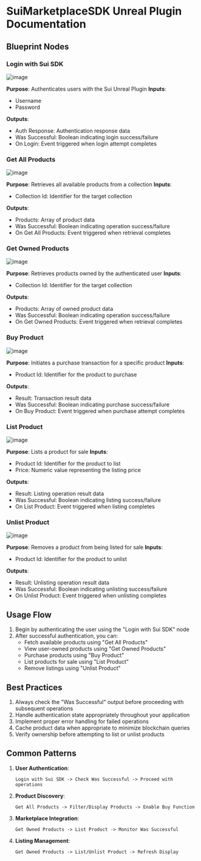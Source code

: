 # SuiMarketplaceSDK Unreal Plugin Documentation

## Blueprint Nodes

### Login with Sui SDK
![image](Images/login.png)

**Purpose**: Authenticates users with the Sui Unreal Plugin
**Inputs**:
- Username
- Password

**Outputs**:
- Auth Response: Authentication response data
- Was Successful: Boolean indicating login success/failure
- On Login: Event triggered when login attempt completes

### Get All Products
![image](Images/allproducts.png)

**Purpose**: Retrieves all available products from a collection
**Inputs**:
- Collection Id: Identifier for the target collection

**Outputs**:
- Products: Array of product data
- Was Successful: Boolean indicating operation success/failure
- On Get All Products: Event triggered when retrieval completes

### Get Owned Products
![image](Images/owned.png)

**Purpose**: Retrieves products owned by the authenticated user
**Inputs**:
- Collection Id: Identifier for the target collection

**Outputs**:
- Products: Array of owned product data
- Was Successful: Boolean indicating operation success/failure
- On Get Owned Products: Event triggered when retrieval completes

### Buy Product
![image](Images/buy.png)

**Purpose**: Initiates a purchase transaction for a specific product
**Inputs**:
- Product Id: Identifier for the product to purchase

**Outputs**:
- Result: Transaction result data
- Was Successful: Boolean indicating purchase success/failure
- On Buy Product: Event triggered when purchase attempt completes

### List Product
![image](Images/list.png)

**Purpose**: Lists a product for sale
**Inputs**:
- Product Id: Identifier for the product to list
- Price: Numeric value representing the listing price

**Outputs**:
- Result: Listing operation result data
- Was Successful: Boolean indicating listing success/failure
- On List Product: Event triggered when listing completes

### Unlist Product
![image](Images/unlist.png)

**Purpose**: Removes a product from being listed for sale
**Inputs**:
- Product Id: Identifier for the product to unlist

**Outputs**:
- Result: Unlisting operation result data
- Was Successful: Boolean indicating unlisting success/failure
- On Unlist Product: Event triggered when unlisting completes

## Usage Flow
1. Begin by authenticating the user using the "Login with Sui SDK" node
2. After successful authentication, you can:
   - Fetch available products using "Get All Products"
   - View user-owned products using "Get Owned Products"
   - Purchase products using "Buy Product"
   - List products for sale using "List Product"
   - Remove listings using "Unlist Product"

## Best Practices
1. Always check the "Was Successful" output before proceeding with subsequent operations
2. Handle authentication state appropriately throughout your application
3. Implement proper error handling for failed operations
4. Cache product data when appropriate to minimize blockchain queries
5. Verify ownership before attempting to list or unlist products

## Common Patterns
1. **User Authentication**:
   ```
   Login with Sui SDK -> Check Was Successful -> Proceed with operations
   ```

2. **Product Discovery**:
   ```
   Get All Products -> Filter/Display Products -> Enable Buy Function
   ```

3. **Marketplace Integration**:
   ```
   Get Owned Products -> List Product -> Monitor Was Successful
   ```

4. **Listing Management**:
   ```
   Get Owned Products -> List/Unlist Product -> Refresh Display
   ```
